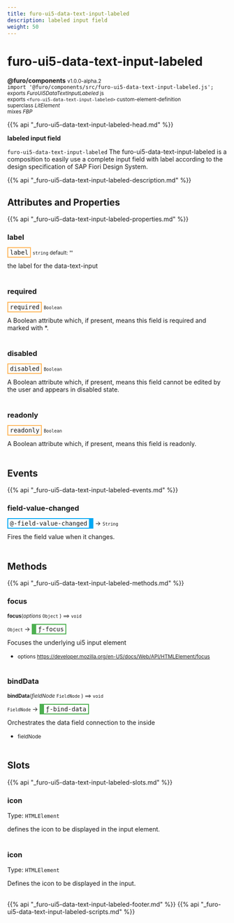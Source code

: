 ```yaml
---
title: furo-ui5-data-text-input-labeled
description: labeled input field
weight: 50
---
```


# furo-ui5-data-text-input-labeled
**@furo/components** <small>v1.0.0-alpha.2</small>
<br>`import '@furo/components/src/furo-ui5-data-text-input-labeled.js';`<small>
<br>exports *FuroUi5DataTextInputLabeled* js
<br>exports `<furo-ui5-data-text-input-labeled>` custom-element-definition
<br>superclass *LitElement*
<br> mixes *FBP*</small>

{{% api "_furo-ui5-data-text-input-labeled-head.md" %}}

**labeled input field**

`furo-ui5-data-text-input-labeled`
The furo-ui5-data-text-input-labeled is a composition to easily use a complete input field with label according
to the design specification of SAP Fiori Design System.

{{% api "_furo-ui5-data-text-input-labeled-description.md" %}}


## Attributes and Properties
{{% api "_furo-ui5-data-text-input-labeled-properties.md" %}}






### **label**

<span  style="border-width:2px; border-style: solid;border-color:  rgb(255, 182, 91);font-family:monospace; padding:2px 4px;">label</span>
<small>`string` default: **&#39;&#39;**</small>

the label for the data-text-input
<br><br>

### **required**

<span  style="border-width:2px; border-style: solid;border-color:  rgb(255, 182, 91);font-family:monospace; padding:2px 4px;">required</span>
<small>`Boolean` </small>

A Boolean attribute which, if present, means this field is required and marked with *.
<br><br>

### **disabled**

<span  style="border-width:2px; border-style: solid;border-color:  rgb(255, 182, 91);font-family:monospace; padding:2px 4px;">disabled</span>
<small>`Boolean` </small>

A Boolean attribute which, if present, means this field cannot be edited by the user and
appears in disabled state.
<br><br>

### **readonly**

<span  style="border-width:2px; border-style: solid;border-color:  rgb(255, 182, 91);font-family:monospace; padding:2px 4px;">readonly</span>
<small>`Boolean` </small>

A Boolean attribute which, if present, means this field is readonly.
<br><br>
## Events
{{% api "_furo-ui5-data-text-input-labeled-events.md" %}}

### **field-value-changed**
<span  style="border-width:2px 10px 2px 2px; border-style: solid;border-color:  rgb(2, 168, 244);font-family:monospace; padding:2px 4px;">@-field-value-changed</span>
→ <small>`String`</small>

Fires the field value when it changes.
<br><br>

## Methods
{{% api "_furo-ui5-data-text-input-labeled-methods.md" %}}


### **focus**
<small>**focus**(*options* `Object` ) ⟹ `void`</small>

<small>`Object` </small> →
<span  style="border-width:2px 2px 2px 10px; border-style: solid;border-color:  rgb(76, 175, 80);font-family:monospace; padding:2px 4px;">ƒ-focus</span>

Focuses the underlying ui5 input element

- <small>options https://developer.mozilla.org/en-US/docs/Web/API/HTMLElement/focus</small>
<br><br>


### **bindData**
<small>**bindData**(*fieldNode* `FieldNode` ) ⟹ `void`</small>

<small>`FieldNode` </small> →
<span  style="border-width:2px 2px 2px 10px; border-style: solid;border-color:  rgb(76, 175, 80);font-family:monospace; padding:2px 4px;">ƒ-bind-data</span>

Orchestrates the data field connection to the inside

- <small>fieldNode </small>
<br><br>







## Slots
{{% api "_furo-ui5-data-text-input-labeled-slots.md" %}}

### **icon**
Type: `HTMLElement`

defines the icon to be displayed in the input element.
<br><br>
### **icon**
Type: `HTMLElement`

Defines the icon to be displayed in the input.
<br><br>

{{% api "_furo-ui5-data-text-input-labeled-footer.md" %}}
{{% api "_furo-ui5-data-text-input-labeled-scripts.md" %}}
